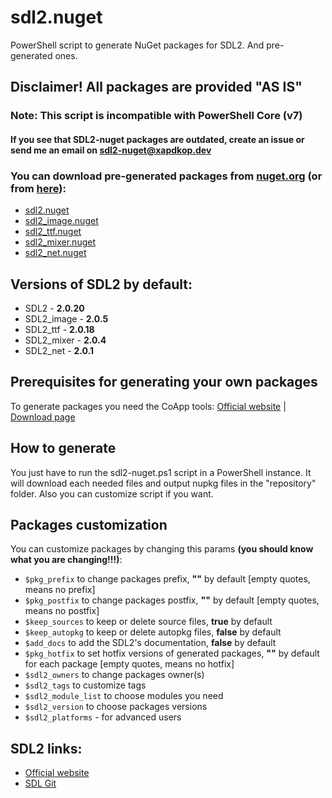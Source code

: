 # sdl2.nuget

PowerShell script to generate NuGet packages for SDL2. And pre-generated ones.

## **Disclaimer! All packages are provided "AS IS"**

### Note: This script is incompatible with PowerShell Core (v7)

#### If you see that SDL2-nuget packages are outdated, create an issue or send me an email on [sdl2-nuget@xapdkop.dev](mailto:sdl2-nuget@xapdkop.dev)

### You can download pre-generated packages from [nuget.org](https://nuget.org) (or from [here](https://github.com/xapdkop/sdl2-nuget/releases/)):

- [sdl2.nuget](https://www.nuget.org/packages/sdl2.nuget/)
- [sdl2_image.nuget](https://www.nuget.org/packages/sdl2_image.nuget/)
- [sdl2_ttf.nuget](https://www.nuget.org/packages/sdl2_ttf.nuget/)
- [sdl2_mixer.nuget](https://www.nuget.org/packages/sdl2_mixer.nuget/)
- [sdl2_net.nuget](https://www.nuget.org/packages/sdl2_net.nuget/)

## Versions of SDL2 by default:

- SDL2 - **2.0.20**
- SDL2_image - **2.0.5**
- SDL2_ttf - **2.0.18**
- SDL2_mixer - **2.0.4**
- SDL2_net - **2.0.1**

## Prerequisites for generating your own packages

To generate packages you need the CoApp tools: [Official website](http://coapp.org) | [Download page](http://coapp.org/pages/releases.html)

## How to generate

You just have to run the sdl2-nuget.ps1 script in a PowerShell instance.
It will download each needed files and output nupkg files in the "repository" folder.
Also you can customize script if you want.

## Packages customization

You can customize packages by changing this params **(you should know what you are changing!!!)**:
- `$pkg_prefix` to change packages prefix, **""** by default [empty quotes, means no prefix]
- `$pkg_postfix` to change packages postfix, **""** by default [empty quotes, means no postfix]
- `$keep_sources` to keep or delete source files, **true** by default
- `$keep_autopkg` to keep or delete autopkg files, **false** by default
- `$add_docs` to add the SDL2's documentation, **false** by default
- `$pkg_hotfix` to set hotfix versions of generated packages, **""** by default for each package [empty quotes, means no hotfix]
- `$sdl2_owners` to change packages owner(s)
- `$sdl2_tags` to customize tags
- `$sdl2_module_list` to choose modules you need
- `$sdl2_version` to choose packages versions
- `$sdl2_platforms` - for advanced users

## SDL2 links:

- [Official website](https://www.libsdl.org)
- [SDL Git](https://github.com/orgs/libsdl-org)
